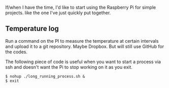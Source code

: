 If/when I have the time, I'd like to start using the Raspberry Pi for simple projects. like the one I've just quickly put together.

## Temperature log

Run a command on the PI to measure the temperature at certain intervals and upload it to a git repository. Maybe Dropbox. But will still use GitHub for the codes.

The following piece of code is useful when you want to start a process via ssh and doesn't want the Pi to stop working on it as you exit.

```
$ nohup ./long_running_process.sh &
$ exit
```

